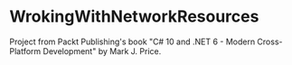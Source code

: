 # WrokingWithNetworkResources

Project from Packt Publishing's book "C# 10 and .NET 6 - Modern Cross-Platform Development" by Mark J. Price.
